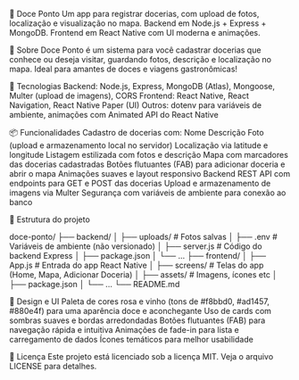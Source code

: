 🍭 Doce Ponto
Um app para registrar docerias, com upload de fotos, localização e visualização no mapa.
Backend em Node.js + Express + MongoDB.
Frontend em React Native com UI moderna e animações.

📝 Sobre
Doce Ponto é um sistema para você cadastrar docerias que conhece ou deseja visitar, guardando fotos, descrição e localização no mapa. Ideal para amantes de doces e viagens gastronômicas!

🚀 Tecnologias
Backend: Node.js, Express, MongoDB (Atlas), Mongoose, Multer (upload de imagens), CORS
Frontend: React Native, React Navigation, React Native Paper (UI)
Outros: dotenv para variáveis de ambiente, animações com Animated API do React Native

📦 Funcionalidades
Cadastro de docerias com:
Nome
Descrição
Foto (upload e armazenamento local no servidor)
Localização via latitude e longitude
Listagem estilizada com fotos e descrição
Mapa com marcadores das docerias cadastradas
Botões flutuantes (FAB) para adicionar doceria e abrir o mapa
Animações suaves e layout responsivo
Backend REST API com endpoints para GET e POST das docerias
Upload e armazenamento de imagens via Multer
Segurança com variáveis de ambiente para conexão ao banco

📁 Estrutura do projeto

doce-ponto/
├── backend/
│   ├── uploads/         # Fotos salvas
│   ├── .env             # Variáveis de ambiente (não versionado)
│   ├── server.js        # Código do backend Express
│   ├── package.json
│   └── ...
├── frontend/
│   ├── App.js           # Entrada do app React Native
│   ├── screens/         # Telas do app (Home, Mapa, Adicionar Doceria)
│   ├── assets/          # Imagens, ícones etc
│   ├── package.json
│   └── ...
└── README.md

🎨 Design e UI
Paleta de cores rosa e vinho (tons de #f8bbd0, #ad1457, #880e4f) para uma aparência doce e aconchegante
Uso de cards com sombras suaves e bordas arredondadas
Botões flutuantes (FAB) para navegação rápida e intuitiva
Animações de fade-in para lista e carregamento de dados
Ícones temáticos para melhor usabilidade

📝 Licença
Este projeto está licenciado sob a licença MIT. Veja o arquivo LICENSE para detalhes.
